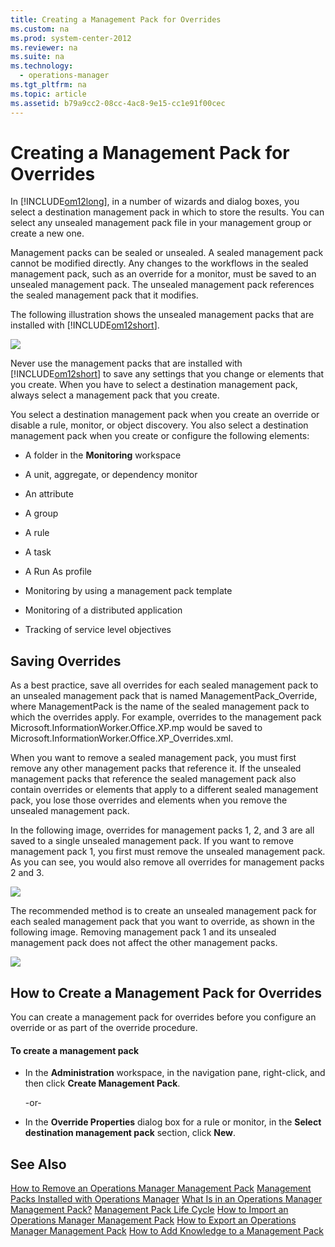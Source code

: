 ```yaml
---
title: Creating a Management Pack for Overrides
ms.custom: na
ms.prod: system-center-2012
ms.reviewer: na
ms.suite: na
ms.technology: 
  - operations-manager
ms.tgt_pltfrm: na
ms.topic: article
ms.assetid: b79a9cc2-08cc-4ac8-9e15-cc1e91f00cec
---
```

# Creating a Management Pack for Overrides
In [!INCLUDE[om12long](./Token/om12long_md.md)], in a number of wizards and dialog boxes, you select a destination management pack in which to store the results. You can select any unsealed management pack file in your management group or create a new one.

Management packs can be sealed or unsealed. A sealed management pack cannot be modified directly. Any changes to the workflows in the sealed management pack, such as an override for a monitor, must be saved to an unsealed management pack. The unsealed management pack references the sealed management pack that it modifies.

The following illustration shows the unsealed management packs that are installed with [!INCLUDE[om12short](./Token/om12short_md.md)].

![](/Image/DestinationManagementPack.gif)

Never use the management packs that are installed with [!INCLUDE[om12short](./Token/om12short_md.md)] to save any settings that you change or elements that you create. When you have to select a destination management pack, always select a management pack that you create.

You select a destination management pack when you create an override or disable a rule, monitor, or object discovery. You also select a destination management pack when you create or configure the following elements:

-   A folder in the **Monitoring** workspace

-   A unit, aggregate, or dependency monitor

-   An attribute

-   A group

-   A rule

-   A task

-   A Run As profile

-   Monitoring by using a management pack template

-   Monitoring of a distributed application

-   Tracking of service level objectives

## Saving Overrides
As a best practice, save all overrides for each sealed management pack to an unsealed management pack that is named ManagementPack\_Override, where ManagementPack is the name of the sealed management pack to which the overrides apply. For example, overrides to the management pack Microsoft.InformationWorker.Office.XP.mp would be saved to Microsoft.InformationWorker.Office.XP\_Overrides.xml.

When you want to remove a sealed management pack, you must first remove any other management packs that reference it. If the unsealed management packs that reference the sealed management pack also contain overrides or elements that apply to a different sealed management pack, you lose those overrides and elements when you remove the unsealed management pack.

In the following image, overrides for management packs 1, 2, and 3 are all saved to a single unsealed management pack. If you want to remove management pack 1, you first must remove the unsealed management pack. As you can see, you would also remove all overrides for management packs 2 and 3.

![](/Image/MPreferences.gif)

The recommended method is to create an unsealed management pack for each sealed management pack that you want to override, as shown in the following image. Removing management pack 1 and its unsealed management pack does not affect the other management packs.

![](/Image/MPreferencesBestPractice.gif)

## How to Create a Management Pack for Overrides
You can create a management pack for overrides before you configure an override or as part of the override procedure.

#### To create a management pack

-   In the **Administration** workspace, in the navigation pane, right\-click, and then click **Create Management Pack**.

    \-or\-

-   In the **Override Properties** dialog box for a rule or monitor, in the **Select destination management pack** section, click **New**.

## See Also
[How to Remove an Operations Manager Management Pack](./How-to-Remove-an-Operations-Manager-Management-Pack.md)
[Management Packs Installed with Operations Manager](./Management-Packs-Installed-with-Operations-Manager.md)
[What Is in an Operations Manager Management Pack?](./What-Is-in-an-Operations-Manager-Management-Pack-.md)
[Management Pack Life Cycle](./Management-Pack-Life-Cycle.md)
[How to Import an Operations Manager Management Pack](./How-to-Import-an-Operations-Manager-Management-Pack.md)
[How to Export an Operations Manager Management Pack](./How-to-Export-an-Operations-Manager-Management-Pack.md)
[How to Add Knowledge to a Management Pack](./How-to-Add-Knowledge-to-a-Management-Pack.md)



